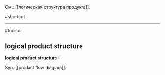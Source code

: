 См.: [[логическая структура продукта]].

#shortcut




<hr/>

#tocico

## logical product structure

<b>logical product structure</b> -  


Syn.:[[product flow diagram]].
 


